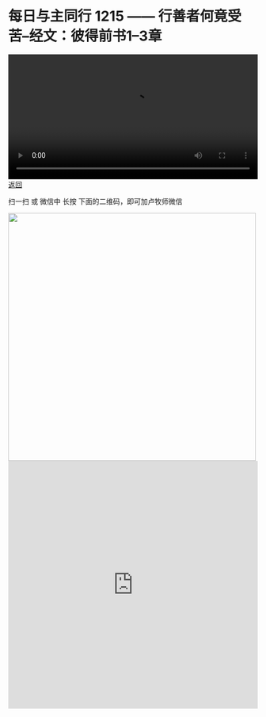 # 每日与主同行 1215 —— 行善者何竟受苦–经文：彼得前书1–3章

<video width='100%' controls src='https://go2024.simai.life/api?redirect=https://r2.savefamily.net/@pastorpaulqiankunlu618/r4oO9pGypr8.mp4?metric=PastorLu%26keyword=webpage%26type=video%26bot=26%26to=webpage'></video>
<a href='../daily.html'> 返回 </a>
<p>扫一扫 或 微信中 长按 下面的二维码，即可加卢牧师微信</p>
<img src='https://r2.savefamily.net/OVagt1.JPG' width='500px' />



<iframe width="100%" height="500" src="https://www.youtube.com/embed/r4oO9pGypr8?si=zz5OCgHQvyW71w8c&amp;controls=0" title="YouTube video player" frameborder="0" allow="accelerometer; autoplay; clipboard-write; encrypted-media; gyroscope; picture-in-picture; web-share" referrerpolicy="strict-origin-when-cross-origin" allowfullscreen></iframe>